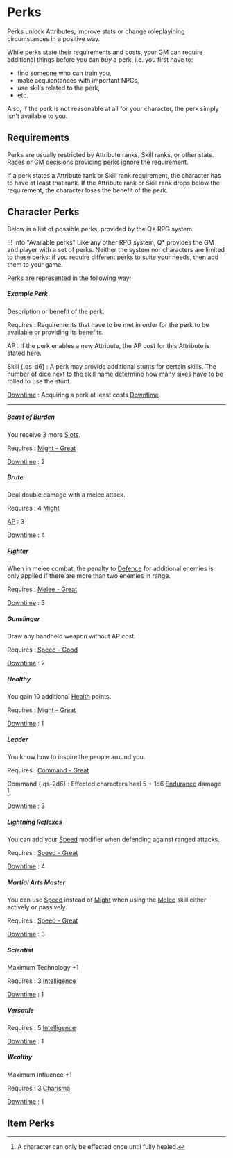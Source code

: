 # Perks

Perks unlock Attributes, improve stats or change roleplayining circumstances in a
positive way.

While perks state their requirements and costs, your GM can require additional
things before you can *buy* a perk, i.e. you first have to:

* find someone who can train you,
* make acquiantances with important NPCs,
* use skills related to the perk,
* etc.

Also, if the perk is not reasonable at all for your character, the perk simply
isn't available to you.

## Requirements

Perks are usually restricted by Attribute ranks, Skill ranks, or other stats.
Races or GM decisions providing perks ignore the requirement.

If a perk states a Attribute rank or Skill rank requirement, the character has to
have at least that rank. If the Attribute rank or Skill rank drops below the
requirement, the character loses the benefit of the perk.

## Character Perks

<div class="col-layout-start"></div>

Below is a list of possible perks, provided by the Q* RPG system.

!!! info "Available perks"
    Like any other  RPG system, Q* provides the GM and player with a set of
    perks. Neither the system nor characters are limited to these perks: if
    you require different perks to suite your needs, then add them to your
    game.

<div class="col-layout-end"></div>
<div class="col-layout-start qs-list"></div>

Perks are represented in the following way:

##### Example Perk

Description or benefit of the perk.

Requires
:   Requirements that have to be met in order for the perk to be available or
providing its benefits.

AP
:   If the perk enables a new Attribute, the AP cost for this Attribute is stated
here.

Skill {.qs-d6}
:   A perk may provide additional stunts for certain skills. The number of dice
next to the skill name determine how many sixes have to be rolled to use the
stunt.

[Downtime](/character#downtime-dt)
:   Acquiring a perk at least costs [Downtime](/character#downtime-dt).

<div class="col-layout-end clearfix"></div>

---

<div class="qs-list-test" markdown="1">

##### Beast of Burden

You receive 3 more [Slots](/character/equipment#slots).

Requires
:   [Might - Great](/character#might-mi)

[Downtime](/character#downtime-dt)
:   2

##### Brute

Deal double damage with a melee attack.

Requires
:   4 [Might](#might-mi)

[AP](/crisis#actions)
:   3

[Downtime](/character#downtime-dt)
:   4

##### Fighter

When in melee combat, the penalty to [Defence](/crisis#melee-combat) for
additional enemies is only applied if there are more than two enemies in range.

Requires
:   [Melee - Great](/character/skills#melee)

[Downtime](/character#downtime-dt)
:   3

##### Gunslinger

Draw any handheld weapon without AP cost.

Requires
:   [Speed - Good](/character#speed-sp)

[Downtime](/character#downtime-dt)
:   2

##### Healthy

You gain 10 additional [Health](/character/#health-hp) points.

Requires
:   [Might - Great](/character#might-mi)

[Downtime](/character#downtime-dt)
:   1

##### Leader

You know how to inspire the people around you.

Requires
:   [Command - Great](/character/skills/#command)

Command {.qs-2d6}
:   Effected characters heal 5 + 1d6 [Endurance](/#endurance-ep) damage [^Leader].

[Downtime](/character#downtime-dt)
:   3

[^Leader]:
    A character can only be effected once until fully healed.

##### Lightning Reflexes

You can add your [Speed](/character#speed-sp) modifier when defending against
ranged attacks.

Requires
:   [Speed - Great](/character#speed-sp)

[Downtime](/character#downtime-dt)
:   4

##### Martial Arts Master

You can use [Speed](/character#speed-sp) instead of [Might](/character#might-mi) when
using the [Melee](/character/skills#melee) skill either actively or passively.

Requires
:   [Speed - Great](/character#speed-sp)

[Downtime](/character#downtime-dt)
:   3

##### Scientist

Maximum Technology +1

Requires
:   3 [Intelligence](#intelligence-in)

[Downtime](/character#downtime-dt)
:   1

##### Versatile


Requires
:   5 [Intelligence](#intelligence-in)

[Downtime](/character#downtime-dt)
:   1

##### Wealthy

Maximum Influence +1

Requires
:   3 [Charisma](#charisma-ch)

[Downtime](/character#downtime-dt)
:   1

</div>

## Item Perks
